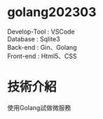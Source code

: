 # golang202303

Develop-Tool : VSCode </br>
Database : Sqlite3 </br>
Back-end : Gin、Golang </br>
Front-end : Html5、CSS </br>

# 技術介紹

使用Golang試做微服務
